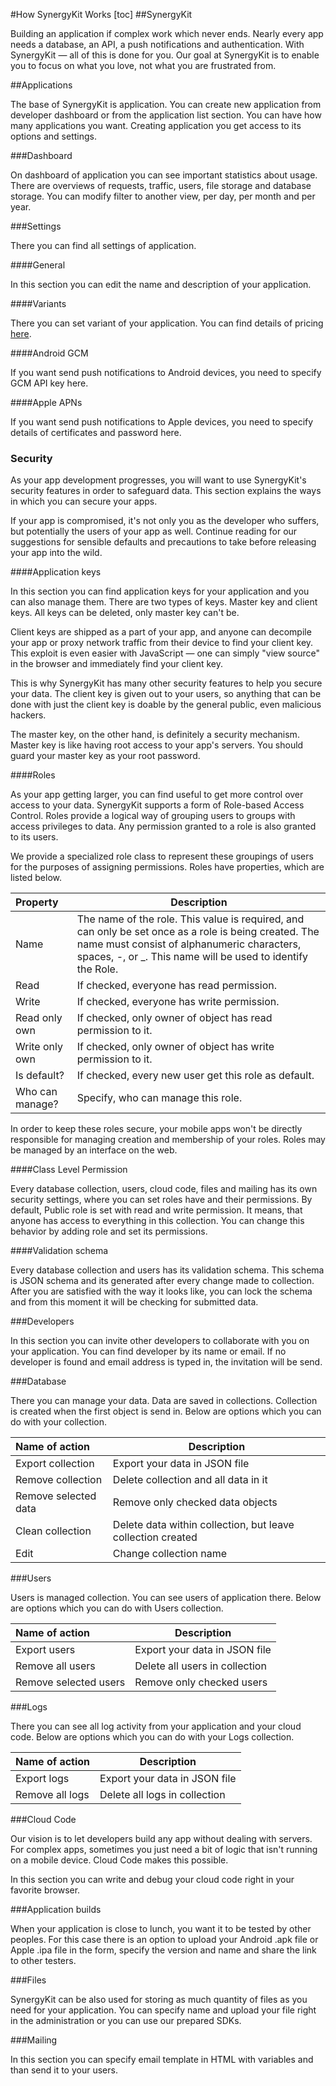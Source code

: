 #How SynergyKit Works
[toc]
##SynergyKit

Building an application if complex work which never ends. Nearly every app needs a database, an API, a push notifications and authentication. With SynergyKit — all of this is done for you. Our goal at SynergyKit is to enable you to focus on what you love, not what you are frustrated from.

##Applications

The base of SynergyKit is application. You can create new application from developer dashboard or from the application list section. You can have how many applications you want. Creating application you get access to its options and settings.

###Dashboard

On dashboard of application you can see important statistics about usage. There are overviews of requests, traffic, users, file storage and database storage. You can modify filter to another view, per day, per month and per year.

###Settings

There you can find all settings of application.

####General

In this section you can edit the name and description of your application.

####Variants

There you can set variant of your application. You can find details of pricing [here](https://synergykit.com/pricing).

####Android GCM

If you want send push notifications to Android devices, you need to specify GCM API key here.

####Apple APNs

If you want send push notifications to Apple devices, you need to specify details of certificates and password here.

### Security

As your app development progresses, you will want to use SynergyKit's security features in order to safeguard data. This section explains the ways in which you can secure your apps.

If your app is compromised, it's not only you as the developer who suffers, but potentially the users of your app as well. Continue reading for our suggestions for sensible defaults and precautions to take before releasing your app into the wild.

####Application keys

In this section you can find application keys for your application and you can also manage them. 
There are two types of keys. Master key and client keys. All keys can be deleted, only master key can't be. 

Client keys are shipped as a part of your app, and anyone can decompile your app or proxy network traffic from their device to find your client key. This exploit is even easier with JavaScript — one can simply "view source" in the browser and immediately find your client key.

This is why SynergyKit has many other security features to help you secure your data. The client key is given out to your users, so anything that can be done with just the client key is doable by the general public, even malicious hackers.

The master key, on the other hand, is definitely a security mechanism. Master key is like having root access to your app's servers. You should guard your master key as your root password.

####Roles

As your app getting larger, you can find useful to get more control over access to your data. SynergyKit supports a form of Role-based Access Control. Roles provide a logical way of grouping users to groups with access privileges to data. Any permission granted to a role is also granted to its users.

We provide a specialized role class to represent these groupings of users for the purposes of assigning permissions. Roles have properties, which are listed below.

|Property|Description|
|:-|-|
|Name|The name of the role. This value is required, and can only be set once as a role is being created. The name must consist of alphanumeric characters, spaces, -, or _. This name will be used to identify the Role.|
|Read|If checked, everyone has read permission.|
|Write|If checked, everyone has write permission.|
|Read only own|If checked, only owner of object has read permission to it.|
|Write only own|If checked, only owner of object has write permission to it.|
|Is default?|If checked, every new user get this role as default.|
|Who can manage?|Specify, who can manage this role.|


In order to keep these roles secure, your mobile apps won't be directly responsible for managing creation and membership of your roles. Roles may be managed by an interface on the web.

####Class Level Permission

Every database collection, users, cloud code, files and mailing has its own security settings, where you can set roles have and their permissions. By default, Public role is set with read and write permission. It means, that anyone has access to everything in this collection. You can change this behavior by adding role and set its permissions.

####Validation schema

Every database collection and users has its validation schema. This schema is JSON schema and its generated after every change made to collection. After you are satisfied with the way it looks like, you can lock the schema and from this moment it will be checking for submitted data.

###Developers

In this section you can invite other developers to collaborate with you on your application. You can find developer by its name or email. If no developer is found and email address is typed in, the invitation will be send.

###Database

There you can manage your data. Data are saved in collections. Collection is created when the first object is send in. Below are options which you can do with your collection.

|Name of action|Description|
|:-|-|
|Export collection|Export your data in JSON file|
|Remove collection|Delete collection and all data in it|
|Remove selected data|Remove only checked data objects|
|Clean collection|Delete data within collection, but leave collection created|
|Edit|Change collection name|

###Users

Users is managed collection. You can see users of application there. Below are options which you can do with Users collection.

|Name of action|Description|
|:-|-|
|Export users|Export your data in JSON file|
|Remove all users|Delete all users in collection|
|Remove selected users|Remove only checked users|

###Logs

There you can see all log activity from your application and your cloud code. Below are options which you can do with your Logs collection.

|Name of action|Description|
|:-|-|
|Export logs|Export your data in JSON file|
|Remove all logs|Delete all logs in collection|

###Cloud Code

Our vision is to let developers build any app without dealing with servers. For complex apps, sometimes you just need a bit of logic that isn't running on a mobile device. Cloud Code makes this possible.

In this section you can write and debug your cloud code right in your favorite browser.

###Application builds

When your application is close to lunch, you want it to be tested by other peoples. For this case there is an option to upload your Android .apk file or Apple .ipa file in the form, specify the version and name and share the link to other testers.

###Files

SynergyKit can be also used for storing as much quantity of files as you need for your application. You can specify name and upload your file right in the administration or you can use our prepared SDKs.

###Mailing

In this section you can specify email template in HTML with variables and than send it to your users.